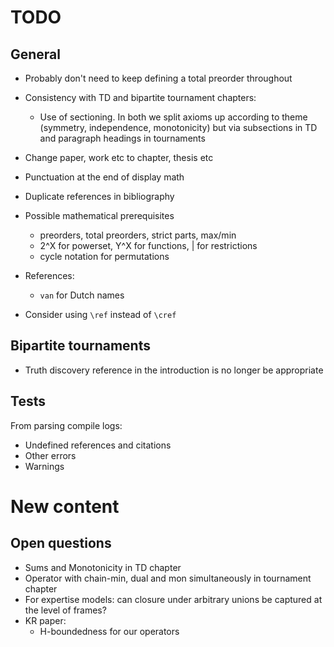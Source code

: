 # TODO

## General

- Probably don't need to keep defining a total preorder throughout

- Consistency with TD and bipartite tournament chapters:
    - Use of sectioning. In both we split axioms up according to theme
      (symmetry, independence, monotonicity) but via subsections in TD and
      paragraph headings in tournaments

- Change paper, work etc to chapter, thesis etc

- Punctuation at the end of display math

- Duplicate references in bibliography

- Possible mathematical prerequisites
    * preorders, total preorders, strict parts, max/min
    * 2^X for powerset, Y^X for functions, | for restrictions
    * cycle notation for permutations

- References:
    * `van` for Dutch names

- Consider using `\ref` instead of `\cref`

## Bipartite tournaments

- Truth discovery reference in the introduction is no longer be appropriate

## Tests

From parsing compile logs:

- Undefined references and citations
- Other errors
- Warnings

# New content

## Open questions

- Sums and Monotonicity in TD chapter
- Operator with chain-min, dual and mon simultaneously in tournament chapter
- For expertise models: can closure under arbitrary unions be captured at the
  level of frames?
- KR paper:
    - H-boundedness for our operators
